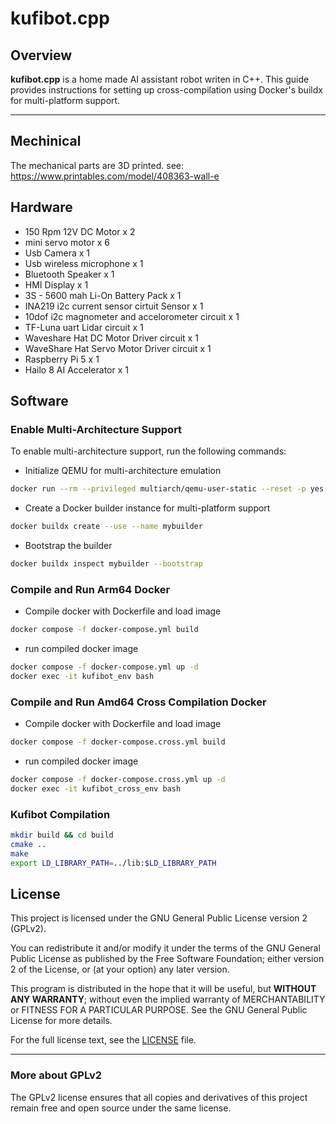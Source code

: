 # kufibot.cpp

## Overview
**kufibot.cpp** is a home made AI  assistant robot writen in C++.  This guide provides instructions for setting up cross-compilation using Docker's buildx for multi-platform support.

---

## Mechinical
The mechanical parts are 3D printed. see:  https://www.printables.com/model/408363-wall-e

## Hardware
* 150 Rpm 12V DC Motor x 2
* mini servo motor x 6
* Usb Camera x 1
* Usb wireless microphone x 1
* Bluetooth Speaker x 1
* HMI Display x 1
* 3S - 5600 mah Li-On Battery Pack x 1
* INA219 i2c current sensor cirtuit Sensor x 1
* 10dof i2c magnometer and accelorometer circuit x 1
* TF-Luna uart Lidar circuit x 1
* Waveshare Hat DC Motor Driver circuit x 1
* WaveShare Hat Servo Motor Driver circuit x 1
* Raspberry Pi 5 x 1
* Hailo 8 AI Accelerator x 1

## Software
### Enable Multi-Architecture Support
To enable multi-architecture support, run the following commands:

* Initialize QEMU for multi-architecture emulation
```bash
docker run --rm --privileged multiarch/qemu-user-static --reset -p yes
```
* Create a Docker builder instance for multi-platform support
```bash
docker buildx create --use --name mybuilder
```
* Bootstrap the builder
```bash
docker buildx inspect mybuilder --bootstrap
```
### Compile and Run Arm64 Docker
* Compile docker with Dockerfile and load image
```bash
docker compose -f docker-compose.yml build 
```
* run compiled docker image
```bash
docker compose -f docker-compose.yml up -d 
docker exec -it kufibot_env bash 
```
### Compile and Run Amd64 Cross Compilation Docker
* Compile docker with Dockerfile and load image
```bash
docker compose -f docker-compose.cross.yml build 
```
* run compiled docker image
```bash
docker compose -f docker-compose.cross.yml up -d 
docker exec -it kufibot_cross_env bash 
```

### Kufibot Compilation
```bash
mkdir build && cd build
cmake ..
make
export LD_LIBRARY_PATH=../lib:$LD_LIBRARY_PATH
```

## License

This project is licensed under the GNU General Public License version 2 (GPLv2).

You can redistribute it and/or modify it under the terms of the GNU General Public License as published by the Free Software Foundation; either version 2 of the License, or (at your option) any later version.

This program is distributed in the hope that it will be useful, but **WITHOUT ANY WARRANTY**; without even the implied warranty of MERCHANTABILITY or FITNESS FOR A PARTICULAR PURPOSE. See the GNU General Public License for more details.

For the full license text, see the [LICENSE](./LICENSE) file.

---

### More about GPLv2

The GPLv2 license ensures that all copies and derivatives of this project remain free and open source under the same license.

